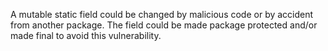 A mutable static field could be changed by malicious code or by accident from another package. The field could be made package protected and/or made final to avoid this vulnerability.